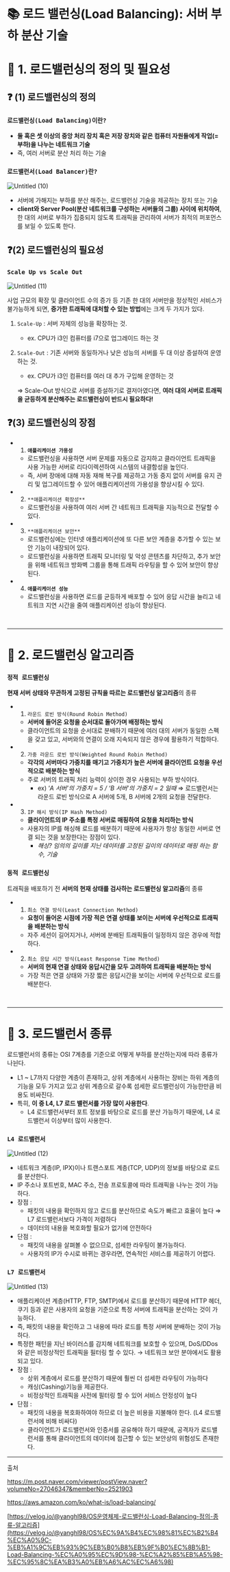 # 📚 로드 밸런싱(Load Balancing): 서버 부하 분산 기술

# 🌟 1. 로드밸런싱의 정의 및 필요성

## ❓ (1) 로드밸런싱의 정의

### `로드밸런싱(Load Balancing)이란?`

- **둘 혹은 셋 이상의 중앙 처리 장치 혹은 저장 장치와 같은 컴퓨터 자원들에게 작업(=부하)을 나누는 네트워크 기술**
- 즉, 여러 서버로 분산 처리 하는 기술

### `로드밸런서(Load Balancer)란?`

![Untitled (10)](https://github.com/do-sopt-cs-study/CS-Yeonseo/assets/77691829/e00fe537-f0f9-40ef-a019-1c697dd2f58f)

- 서버에 가해지는 부하를 분산 해주는, 로드밸런싱 기술을 제공하는 장치 또는 기술
- **client와 Server Pool(분산 네트워크를 구성하는 서버들의 그룹) 사이에 위치하여**, 한 대의 서버로 부하가 집중되지 않도록 트래픽을 관리하여 서버가 최적의 퍼포먼스를 보일 수 있도록 한다.

## ❓(2) 로드밸런싱의 필요성

### `Scale Up vs Scale Out`

![Untitled (11)](https://github.com/do-sopt-cs-study/CS-Yeonseo/assets/77691829/cedd6db9-3c28-40a7-a7b7-2f1cbcd508fb)

사업 규모의 확장 및 클라이언트 수의 증가 등 기존 한 대의 서버만을 정상적인 서비스가 불가능하게 되면, **증가한 트래픽에 대처할 수 있는 방법**에는 크게 두 가지가 있다.

1. `Scale-Up` : 서버 자체의 성능을 확장하는 것.
   - ex. CPU가 i3인 컴퓨터를 i7으로 업그레이드 하는 것
2. `Scale-Out` : 기존 서버와 동일하거나 낮은 성능의 서버를 두 대 이상 증설하여 운영하는 것.

   - ex. CPU가 i3인 컴퓨터를 여러 대 추가 구입해 운영하는 것

   ⇒ Scale-Out 방식으로 서버를 증설하기로 결저아였다면, **여러 대의 서버로 트래픽을 균등하게 분산해주는 로드밸런싱이 반드시 필요하다!**

## ❓(3) 로드밸런싱의 장점

- 1. **`애플리케이션 가용성`**
  - 로드밸런싱을 사용하면 서버 문제를 자동으로 감지하고 클라이언트 트래픽을 사용 가능한 서버로 리다이렉션하여 시스템의 내결함성을 높인다.
  - 즉, 서버 장애에 대해 자동 재해 복구를 제공하고 가동 중지 없이 서버를 유지 관리 및 업그레이드할 수 있어 애플리케이션의 가용성을 향상시킬 수 있다.
- 2. `**애플리케이션 확장성**`
  - 로드밸런싱을 사용하여 여러 서버 간 네트워크 트래픽을 지능적으로 전달할 수 있다.
- 3. `**애플리케이션 보안**`
  - 로드밸런싱에는 인터넷 애플리케이션에 또 다른 보안 계층을 추가할 수 있는 보안 기능이 내장되어 있다.
  - 로드밸런싱을 사용하면 트래픽 모니터링 및 악성 콘텐츠를 차단하고, 추가 보안을 위해 네트워크 방화벽 그룹을 통해 트래픽 라우팅을 할 수 있어 보안이 향상된다.
- 4. **`애플리케이션 성능`**
  - 로드밸런싱을 사용하면 로드를 균등하게 배포할 수 있어 응답 시간을 늘리고 네트워크 지연 시간을 줄여 애플리케이션 성능이 향상된다.

<br/>

---

# 🌟 2. 로드밸런싱 알고리즘

### `정적 로드밸런싱`

**현재 서버 상태와 무관하게 고정된 규칙을 따르는 로드밸런싱 알고리즘**의 종류

- 1. `라운드 로빈 방식(Round Robin Method)`
  - **서버에 들어온 요청을 순서대로 돌아가며 배정하는 방식**
  - 클라이언트의 요청을 순서대로 분배하기 때문에 여러 대의 서버가 동일한 스펙을 갖고 있고, 서버와의 연결이 오래 지속되지 않은 경우에 활용하기 적합하다.
- 2. `가중 라운드 로빈 방식(Weighted Round Robin Method)`
  - **각각의 서버마다 가중치를 매기고 가중치가 높은 서버에 클라이언트 요청을 우선적으로 배분하는 방식**
  - 주로 서버의 트래픽 처리 능력이 상이한 경우 사용되는 부하 방식이다.
    - ex) ‘_A 서버’의 가중치 = 5 / ‘B 서버’의 가중치 = 2 일때_
      ⇒ 로드밸런서는 라운드 로빈 방식으로 A 서버에 5개, B 서버에 2개의 요청을 전달한다.
- 3. `IP 해시 방식(IP Hash Method)`
  - **클라이언트의 IP 주소를 특정 서버로 매핑하여 요청을 처리하는 방식**
  - 사용자의 IP를 해싱해 로드를 배분하기 때문에 사용자가 항상 동일한 서버로 연결 되는 것을 보장한다는 장점이 있다.
    - _해싱? 임의의 길이를 지닌 데이터를 고정된 길이의 데이터로 매핑 하는 함수, 기술_

### `동적 로드밸런싱`

트래픽을 배포하기 전 **서버의 현재 상태를 검사하는 로드밸런싱 알고리즘**의 종류

- 1. `최소 연결 방식(Least Connection Method)`
  - **요청이 들어온 시점에 가장 적은 연결 상태를 보이는 서버에 우선적으로 트래픽을 배분하는 방식**
  - 자주 세션이 길어지거나, 서버에 분배된 트래픽들이 일정하지 않은 경우에 적합하다.
- 2. `최소 응답 시간 방식(Least Response Time Method)`
  - **서버의 현재 연결 상태와 응답시간을 모두 고려하여 트래픽을 배분하는 방식**
  - 가장 적은 연결 상태와 가장 짧은 응답시간을 보이는 서버에 우선적으로 로드를 배분한다.

<br/>

---

# 🌟 3. 로드밸런서 종류

로드밸런서의 종류는 OSI 7계층를 기준으로 어떻게 부하를 분산하는지에 따라 종류가 나뉜다.

- L1 ~ L7까지 다양한 계층이 존재하고, 상위 계층에서 사용하는 장비는 하위 계층의 기능을 모두 가지고 있고 상위 계층으로 갈수록 섬세한 로드밸런싱이 가능한만큼 비용도 비싸진다.
- 특히, **이 중 L4, L7 로드 밸런서를 가장 많이 사용한다**.
  - L4 로드밸런서부터 포트 정보를 바탕으로 로드를 분산 가능하기 때문에, L4 로드밸런서 이상부터 많이 사용한다.

### **`L4 로드밸런서`**

![Untitled (12)](https://github.com/do-sopt-cs-study/CS-Yeonseo/assets/77691829/f13d01f1-199b-40b5-b9dd-f0171b982972)

- 네트워크 계층(IP, IPX)이나 트랜스포트 계층(TCP, UDP)의 정보를 바탕으로 로드를 분산한다.
- IP 주소나 포트번호, MAC 주소, 전송 프로토콜에 따라 트래픽을 나누는 것이 가능하다.
- 장점 :
  - 패킷의 내용을 확인하지 않고 로드를 분산하므로 속도가 빠르고 효율이 높다
    ⇒ L7 로드밸런서보다 가격이 저렴하다
  - 데이터의 내용을 복호화할 필요가 없기에 안전하다
- 단점 :
  - 패킷의 내용을 살펴볼 수 없으므로, 섬세한 라우팅이 불가능하다.
  - 사용자의 IP가 수시로 바뀌는 경우라면, 연속적인 서비스를 제공하기 어렵다.

### `L7 로드밸런서`

![Untitled (13)](https://github.com/do-sopt-cs-study/CS-Yeonseo/assets/77691829/b24a07b1-e5b6-48a7-9d30-c655f0696056)

- 애플리케이션 계층(HTTP, FTP, SMTP)에서 로드를 분산하기 때문에 HTTP 헤더, 쿠기 등과 같은 사용자의 요청을 기준으로 특정 서버에 트래픽을 분산하는 것이 가능하다.
- 즉, 패킷의 내용을 확인하고 그 내용에 따라 로드를 특정 서버에 분배하는 것이 가능하다.
- 특정한 패턴을 지닌 바이러스를 감지해 네트워크를 보호할 수 있으며, DoS/DDos와 같은 비정상적인 트래픽을 필터링 할 수 있다.
  → 네트워크 보안 분야에서도 활용되고 있다.
- 장점 :
  - 상위 계층에서 로드를 분산하기 때문에 훨씬 더 섬세한 라우팅이 가능하다
  - 캐싱(Cashing)기능을 제공한다.
  - 비정상적인 트래픽을 사전에 필터링 할 수 있어 서비스 안정성이 높다
- 단점 :
  - 패킷의 내용을 복호화하여야 하므로 더 높은 비용을 지불해야 한다. (L4 로드밸런서에 비해 비싸다)
  - 클라이언트가 로드밸런서와 인증서를 공유해야 하기 때문에, 공격자가 로드밸런서를 통해 클라이언트의 데이터에 접근할 수 있는 보안상의 위험성도 존재한다.

---

출처

https://m.post.naver.com/viewer/postView.naver?volumeNo=27046347&memberNo=2521903

https://aws.amazon.com/ko/what-is/load-balancing/

[https://velog.io/@yanghl98/OS운영체제-로드밸런싱-Load-Balancing-정의-종류-알고리즘](https://velog.io/@yanghl98/OS%EC%9A%B4%EC%98%81%EC%B2%B4%EC%A0%9C-%EB%A1%9C%EB%93%9C%EB%B0%B8%EB%9F%B0%EC%8B%B1-Load-Balancing-%EC%A0%95%EC%9D%98-%EC%A2%85%EB%A5%98-%EC%95%8C%EA%B3%A0%EB%A6%AC%EC%A6%98)
